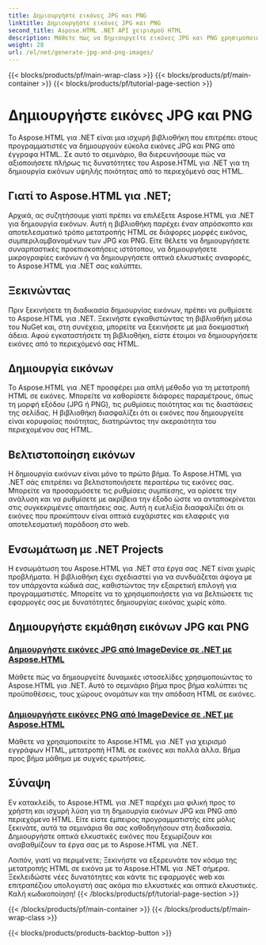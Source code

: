```yaml
---
title: Δημιουργήστε εικόνες JPG και PNG
linktitle: Δημιουργήστε εικόνες JPG και PNG
second_title: Aspose.HTML .NET API χειρισμού HTML
description: Μάθετε πώς να δημιουργείτε εικόνες JPG και PNG χρησιμοποιώντας το Aspose.HTML για .NET με τα σεμινάρια μας. Δημιουργήστε εκπληκτικά γραφικά χωρίς κόπο.
weight: 28
url: /el/net/generate-jpg-and-png-images/
---
```


{{< blocks/products/pf/main-wrap-class >}}
{{< blocks/products/pf/main-container >}}
{{< blocks/products/pf/tutorial-page-section >}}

# Δημιουργήστε εικόνες JPG και PNG

 
Το Aspose.HTML για .NET είναι μια ισχυρή βιβλιοθήκη που επιτρέπει στους προγραμματιστές να δημιουργούν εύκολα εικόνες JPG και PNG από έγγραφα HTML. Σε αυτό το σεμινάριο, θα διερευνήσουμε πώς να αξιοποιήσετε πλήρως τις δυνατότητες του Aspose.HTML για .NET για τη δημιουργία εικόνων υψηλής ποιότητας από το περιεχόμενό σας HTML.

## Γιατί το Aspose.HTML για .NET;

Αρχικά, ας συζητήσουμε γιατί πρέπει να επιλέξετε Aspose.HTML για .NET για δημιουργία εικόνων. Αυτή η βιβλιοθήκη παρέχει έναν απρόσκοπτο και αποτελεσματικό τρόπο μετατροπής HTML σε διάφορες μορφές εικόνας, συμπεριλαμβανομένων των JPG και PNG. Είτε θέλετε να δημιουργήσετε συναρπαστικές προεπισκοπήσεις ιστότοπου, να δημιουργήσετε μικρογραφίες εικόνων ή να δημιουργήσετε οπτικά ελκυστικές αναφορές, το Aspose.HTML για .NET σας καλύπτει.

## Ξεκινώντας

Πριν ξεκινήσετε τη διαδικασία δημιουργίας εικόνων, πρέπει να ρυθμίσετε το Aspose.HTML για .NET. Ξεκινήστε εγκαθιστώντας τη βιβλιοθήκη μέσω του NuGet και, στη συνέχεια, μπορείτε να ξεκινήσετε με μια δοκιμαστική άδεια. Αφού εγκαταστήσετε τη βιβλιοθήκη, είστε έτοιμοι να δημιουργήσετε εικόνες από το περιεχόμενό σας HTML.

## Δημιουργία εικόνων

Το Aspose.HTML για .NET προσφέρει μια απλή μέθοδο για τη μετατροπή HTML σε εικόνες. Μπορείτε να καθορίσετε διάφορες παραμέτρους, όπως τη μορφή εξόδου (JPG ή PNG), τις ρυθμίσεις ποιότητας και τις διαστάσεις της σελίδας. Η βιβλιοθήκη διασφαλίζει ότι οι εικόνες που δημιουργείτε είναι κορυφαίας ποιότητας, διατηρώντας την ακεραιότητα του περιεχομένου σας HTML.

## Βελτιστοποίηση εικόνων

Η δημιουργία εικόνων είναι μόνο το πρώτο βήμα. Το Aspose.HTML για .NET σάς επιτρέπει να βελτιστοποιήσετε περαιτέρω τις εικόνες σας. Μπορείτε να προσαρμόσετε τις ρυθμίσεις συμπίεσης, να ορίσετε την ανάλυση και να ρυθμίσετε με ακρίβεια την έξοδο ώστε να ανταποκρίνεται στις συγκεκριμένες απαιτήσεις σας. Αυτή η ευελιξία διασφαλίζει ότι οι εικόνες που προκύπτουν είναι οπτικά ευχάριστες και ελαφριές για αποτελεσματική παράδοση στο web.

## Ενσωμάτωση με .NET Projects

Η ενσωμάτωση του Aspose.HTML για .NET στα έργα σας .NET είναι χωρίς προβλήματα. Η βιβλιοθήκη έχει σχεδιαστεί για να συνδυάζεται άψογα με τον υπάρχοντα κώδικά σας, καθιστώντας την εξαιρετική επιλογή για προγραμματιστές. Μπορείτε να το χρησιμοποιήσετε για να βελτιώσετε τις εφαρμογές σας με δυνατότητες δημιουργίας εικόνας χωρίς κόπο.

## Δημιουργήστε εκμάθηση εικόνων JPG και PNG
### [Δημιουργήστε εικόνες JPG από ImageDevice σε .NET με Aspose.HTML](./generate-jpg-images-by-imagedevice/)
Μάθετε πώς να δημιουργείτε δυναμικές ιστοσελίδες χρησιμοποιώντας το Aspose.HTML για .NET. Αυτό το σεμινάριο βήμα προς βήμα καλύπτει τις προϋποθέσεις, τους χώρους ονομάτων και την απόδοση HTML σε εικόνες.
### [Δημιουργήστε εικόνες PNG από ImageDevice σε .NET με Aspose.HTML](./generate-png-images-by-imagedevice/)
Μάθετε να χρησιμοποιείτε το Aspose.HTML για .NET για χειρισμό εγγράφων HTML, μετατροπή HTML σε εικόνες και πολλά άλλα. Βήμα προς βήμα μάθημα με συχνές ερωτήσεις.

## Σύναψη

Εν κατακλείδι, το Aspose.HTML για .NET παρέχει μια φιλική προς το χρήστη και ισχυρή λύση για τη δημιουργία εικόνων JPG και PNG από περιεχόμενο HTML. Είτε είστε έμπειρος προγραμματιστής είτε μόλις ξεκινάτε, αυτά τα σεμινάρια θα σας καθοδηγήσουν στη διαδικασία. Δημιουργήστε οπτικά ελκυστικές εικόνες που ξεχωρίζουν και αναβαθμίζουν τα έργα σας με το Aspose.HTML για .NET.

Λοιπόν, γιατί να περιμένετε; Ξεκινήστε να εξερευνάτε τον κόσμο της μετατροπής HTML σε εικόνα με το Aspose.HTML για .NET σήμερα. Ξεκλειδώστε νέες δυνατότητες και κάντε τις εφαρμογές web και επιτραπέζιου υπολογιστή σας ακόμα πιο ελκυστικές και οπτικά ελκυστικές. Καλή κωδικοποίηση!
{{< /blocks/products/pf/tutorial-page-section >}}

{{< /blocks/products/pf/main-container >}}
{{< /blocks/products/pf/main-wrap-class >}}

{{< blocks/products/products-backtop-button >}}
